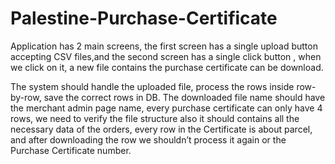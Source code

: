 # Palestine-Purchase-Certificate
Application has 2 main screens, the first screen has a single upload button accepting CSV files,and the second screen has a single click button , when we click on it, a new file contains the purchase certificate can be download.


The system should handle the uploaded file, process the rows inside row-by-row, save the correct rows in DB.
The downloaded file name should have the merchant admin page name, every purchase certificate can only have 4 rows, we need to verify the file structure also it should contains all the  necessary data of the orders, every row in the Certificate is about parcel, and after downloading the row we shouldn’t process it again or the Purchase Certificate number. 
